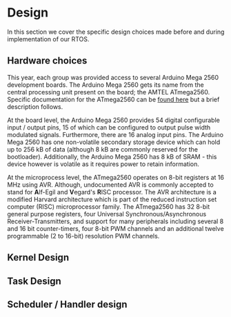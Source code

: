 # Design

In this section we cover the specific design choices made before and during implementation of our RTOS.

## Hardware choices

This year, each group was provided access to several Arduino Mega 2560 development boards. The Arduino Mega 2560 gets its name from the central processing unit present on the board; the AMTEL ATmega2560. Specific documentation for the ATmega2560 can be [found here](http://ww1.microchip.com/downloads/en/DeviceDoc/Atmel-2549-8-bit-AVR-Microcontroller-ATmega640-1280-1281-2560-2561_datasheet.pdf) but a brief description follows.

At the board level, the Arduino Mega 2560 provides 54 digital configurable input / output pins, 15 of which can be configured to output pulse width modulated signals. Furthermore, there are 16 analog input pins. The Arduino Mega 2560 has one non-volatile secondary storage device which can hold up to 256 kB of data (although 8 kB are commonly reserved for the bootloader). Additionally, the Arduino Mega 2560 has 8 kB of SRAM - this device however is volatile as it requires power to retain information.

At the microprocess level, the ATmega2560 operates on 8-bit registers at 16 MHz using AVR. Although, undocumented AVR is commonly accepted to stand for **A**lf-Egil and **V**egard's **R**ISC processor. The AVR architecture is a modified Harvard architecture which is part of the reduced instruction set computer (RISC) microprocessor family. The ATmega2560 has 32 8-bit general purpose registers, four Universal Synchronous/Asynchronous Receiver-Transmitters, and support for many peripherals including several 8 and 16 bit counter-timers, four 8-bit PWM channels and an additional twelve programmable (2 to 16-bit) resolution PWM channels.

## Kernel Design


## Task Design


## Scheduler / Handler design



